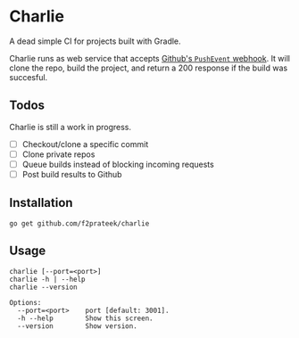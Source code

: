 # Charlie

A dead simple CI for projects built with Gradle.

Charlie runs as web service that accepts [Github's `PushEvent` webhook](https://developer.github.com/v3/activity/events/types/#pushevent). It will clone the repo, build the project, and return a 200 response if the build was succesful.

## Todos
Charlie is still a work in progress.
- [ ] Checkout/clone a specific commit
- [ ] Clone private repos
- [ ] Queue builds instead of blocking incoming requests
- [ ] Post build results to Github

## Installation
`go get github.com/f2prateek/charlie`

## Usage
```
charlie [--port=<port>]
charlie -h | --help
charlie --version

Options:
  --port=<port>    port [default: 3001].
  -h --help        Show this screen.
  --version        Show version.
```